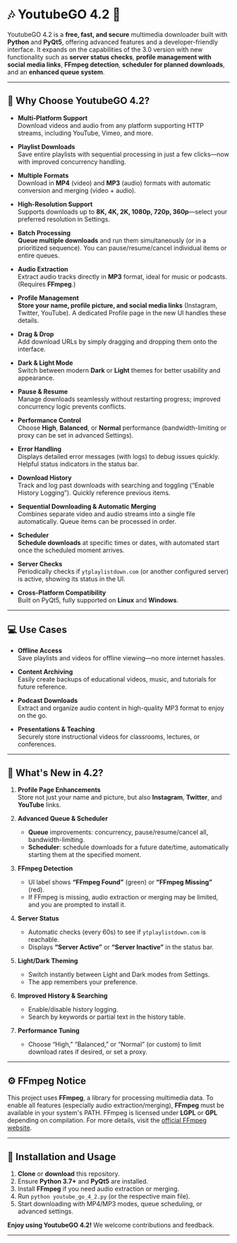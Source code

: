 # 🎶 YoutubeGO 4.2 🎥

YoutubeGO 4.2 is a **free, fast, and secure** multimedia downloader built with **Python** and **PyQt5**, offering advanced features and a developer-friendly interface. It expands on the capabilities of the 3.0 version with new functionality such as **server status checks**, **profile management with social media links**, **FFmpeg detection**, **scheduler for planned downloads**, and an **enhanced queue system**.

---

## 🌟 Why Choose YoutubeGO 4.2?

- **Multi-Platform Support**  
  Download videos and audio from any platform supporting HTTP streams, including YouTube, Vimeo, and more.

- **Playlist Downloads**  
  Save entire playlists with sequential processing in just a few clicks—now with improved concurrency handling.

- **Multiple Formats**  
  Download in **MP4** (video) and **MP3** (audio) formats with automatic conversion and merging (video + audio).

- **High-Resolution Support**  
  Supports downloads up to **8K, 4K, 2K, 1080p, 720p, 360p**—select your preferred resolution in Settings.

- **Batch Processing**  
  **Queue multiple downloads** and run them simultaneously (or in a prioritized sequence). You can pause/resume/cancel individual items or entire queues.

- **Audio Extraction**  
  Extract audio tracks directly in **MP3** format, ideal for music or podcasts. (Requires **FFmpeg**.)

- **Profile Management**  
  **Store your name, profile picture, and social media links** (Instagram, Twitter, YouTube). A dedicated Profile page in the new UI handles these details.

- **Drag & Drop**  
  Add download URLs by simply dragging and dropping them onto the interface.

- **Dark & Light Mode**  
  Switch between modern **Dark** or **Light** themes for better usability and appearance.

- **Pause & Resume**  
  Manage downloads seamlessly without restarting progress; improved concurrency logic prevents conflicts.

- **Performance Control**  
  Choose **High**, **Balanced**, or **Normal** performance (bandwidth-limiting or proxy can be set in advanced Settings).

- **Error Handling**  
  Displays detailed error messages (with logs) to debug issues quickly. Helpful status indicators in the status bar.

- **Download History**  
  Track and log past downloads with searching and toggling (“Enable History Logging”). Quickly reference previous items.

- **Sequential Downloading & Automatic Merging**  
  Combines separate video and audio streams into a single file automatically. Queue items can be processed in order.

- **Scheduler**  
  **Schedule downloads** at specific times or dates, with automated start once the scheduled moment arrives.

- **Server Checks**  
  Periodically checks if `ytplaylistdown.com` (or another configured server) is active, showing its status in the UI.

- **Cross-Platform Compatibility**  
  Built on PyQt5, fully supported on **Linux** and **Windows**.

---

## 💻 Use Cases

- **Offline Access**  
  Save playlists and videos for offline viewing—no more internet hassles.

- **Content Archiving**  
  Easily create backups of educational videos, music, and tutorials for future reference.

- **Podcast Downloads**  
  Extract and organize audio content in high-quality MP3 format to enjoy on the go.

- **Presentations & Teaching**  
  Securely store instructional videos for classrooms, lectures, or conferences.

---

## 🚀 What's New in 4.2?

1. **Profile Page Enhancements**  
   Store not just your name and picture, but also **Instagram**, **Twitter**, and **YouTube** links.

2. **Advanced Queue & Scheduler**  
   - **Queue** improvements: concurrency, pause/resume/cancel all, bandwidth-limiting.  
   - **Scheduler**: schedule downloads for a future date/time, automatically starting them at the specified moment.

3. **FFmpeg Detection**  
   - UI label shows **“FFmpeg Found”** (green) or **“FFmpeg Missing”** (red).  
   - If FFmpeg is missing, audio extraction or merging may be limited, and you are prompted to install it.

4. **Server Status**  
   - Automatic checks (every 60s) to see if `ytplaylistdown.com` is reachable.  
   - Displays **“Server Active”** or **“Server Inactive”** in the status bar.

5. **Light/Dark Theming**  
   - Switch instantly between Light and Dark modes from Settings.  
   - The app remembers your preference.

6. **Improved History & Searching**  
   - Enable/disable history logging.  
   - Search by keywords or partial text in the history table.

7. **Performance Tuning**  
   - Choose “High,” “Balanced,” or “Normal” (or custom) to limit download rates if desired, or set a proxy.

---

## ⚙️ FFmpeg Notice

This project uses **FFmpeg**, a library for processing multimedia data. To enable all features (especially audio extraction/merging), **FFmpeg** must be available in your system's PATH. FFmpeg is licensed under **LGPL** or **GPL** depending on compilation. For more details, visit the [official FFmpeg website](https://ffmpeg.org).

---

## 🔧 Installation and Usage

1. **Clone** or **download** this repository.
2. Ensure **Python 3.7+** and **PyQt5** are installed.
3. Install **FFmpeg** if you need audio extraction or merging.
4. Run `python youtube_go_4_2.py` (or the respective main file).
5. Start downloading with MP4/MP3 modes, queue scheduling, or advanced settings.

**Enjoy using YoutubeGO 4.2!** We welcome contributions and feedback.

---


